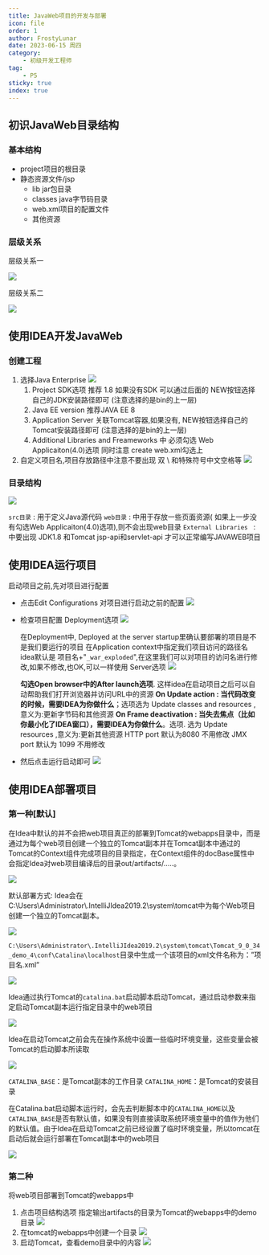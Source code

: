 ```yaml
---
title: JavaWeb项目的开发与部署
icon: file
order: 1
author: FrostyLunar
date: 2023-06-15 周四
category:
	- 初级开发工程师
tag:
	- P5
sticky: true
index: true
---
```




## 初识JavaWeb目录结构

### 基本结构

-   project项目的根目录
-   静态资源文件/jsp
    -   lib jar包目录
    -   classes java字节码目录
    -   web.xml项目的配置文件
    -   其他资源

### 层级关系

层级关系一

![](./image/image_2HKwv0L-mN.png)

层级关系二

![](./image/image_oP2CuoyWrp.png)

## 使用IDEA开发JavaWeb

### 创建工程

1.  选择Java Enterprise&#x20;
    ![](./image/image_-g28S2vg9u.png)
    1.  Project SDK选项  推荐 1.8  如果没有SDK 可以通过后面的  NEW按钮选择自己的JDK安装路径即可 (注意选择的是bin的上一层)
    2.  Java EE version   推荐JAVA EE 8
    3.  Application Server 关联Tomcat容器,如果没有, NEW按钮选择自己的Tomcat安装路径即可  (注意选择的是bin的上一层)
    4.  Additional Libraries and Freameworks 中 必须勾选 Web Applicaiton(4.0)选项 同时注意 create web.xml勾选上
2.  自定义项目名,项目存放路径中注意不要出现 双 \ 和特殊符号中文空格等
    ![](./image/image_ATsYoAv024.png)

### 目录结构

![](./image/image_KsdvKqYo7Z.png)

`src目录`  : 用于定义Java源代码
`web目录`  :  中用于存放一些页面资源( 如果上一步没有勾选Web Applicaiton(4.0)选项),则不会出现web目录
`External Libraries `  :  中要出现 JDK1.8 和Tomcat jsp-api和servlet-api 才可以正常编写JAVAWEB项目

## 使用IDEA运行项目

启动项目之前,先对项目进行配置

-   点击Edit Configurations 对项目进行启动之前的配置
    ![](./image/image_kN6Nmiw4zA.png)
-   检查项目配置
    Deployment选项
    ![](./image/image_wuRnx1ueP5.png)

    在Deployment中,  Deployed at the server startup里确认要部署的项目是不是我们要运行的项目
    在Application context中指定我们项目访问的路径名
    idea默认是 项目名+"`_war_exploded`",在这里我们可以对项目的访问名进行修改,如果不修改,也OK,可以一样使用
    Server选项
    ![](./image/image_jcFXDS8J-x.png)

    **勾选Open browser中的After launch选项**. 这样idea在启动项目之后可以自动帮助我们打开浏览器并访问URL中的资源
    **On Update action : 当代码改变的时候，需要IDEA为你做什么**；选项选为 Update classes and resources ,意义为:更新字节码和其他资源
    **On Frame deactivation : 当失去焦点（比如你最小化了IDEA窗口），需要IDEA为你做什么**。选项. 选为 Update resources ,意义为:更新其他资源
    HTTP port 默认为8080 不用修改
    JMX  port 默认为 1099 不用修改
-   然后点击运行启动即可
    ![](./image/image_08b7IX68Z2.png)

## 使用IDEA部署项目

### 第一种\[默认]

在Idea中默认的并不会把web项目真正的部署到Tomcat的webapps目录中，而是通过为每个web项目创建一个独立的Tomcat副本并在Tomcat副本中通过的Tomcat的Context组件完成项目的目录指定，在Context组件的docBase属性中会指定Idea对web项目编译后的目录out/artifacts/.....。

![](./image/image_57H5n0mcUy.png)

默认部署方式:
Idea会在C:\Users\Administrator\\.IntelliJIdea2019.2\system\tomcat中为每个Web项目创建一个独立的Tomcat副本。

![](./image/image_iQk92gdmtO.png)

`C:\Users\Administrator\.IntelliJIdea2019.2\system\tomcat\Tomcat_9_0_34_demo_4\conf\Catalina\localhost`目录中生成一个该项目的xml文件名称为：”项目名.xml”

![](./image/image_F-0Cpixwxe.png)

Idea通过执行Tomcat的`catalina.bat`启动脚本启动Tomcat，通过启动参数来指定启动Tomcat副本运行指定目录中的web项目

![](./image/image_lNIj3_DR5D.png)

Idea在启动Tomcat之前会先在操作系统中设置一些临时环境变量，这些变量会被Tomcat的启动脚本所读取

![](./image/image_oQUOg5ozzn.png)

`CATALINA_BASE`：是Tomcat副本的工作目录
`CATALINA_HOME`：是Tomcat的安装目录

在Catalina.bat启动脚本运行时，会先去判断脚本中的`CATALINA_HOME`以及`CATALINA_BASE`是否有默认值，如果没有则直接读取系统环境变量中的值作为他们的默认值。由于Idea在启动Tomcat之前已经设置了临时环境变量，所以tomcat在启动后就会运行部署在Tomcat副本中的web项目

![](./image/image_CP9WBY0-dE.png)

### 第二种

将web项目部署到Tomcat的webapps中

1.  点击项目结构选项
    指定输出artifacts的目录为Tomcat的webapps中的demo目录
    ![](./image/image_dVJOJlTpX2.png)
2.  在tomcat的webapps中创建一个目录
    ![](./image/image_AFEab8OI69.png)
3.  启动Tomcat，查看demo目录中的内容
    ![](./image/image_i3wyKpG04T.png)

